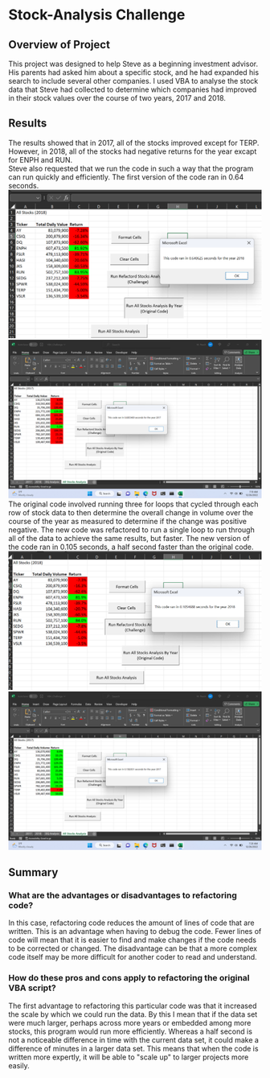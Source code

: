 # Stock-Analysis Challenge
## Overview of Project
This project was designed to help Steve as a beginning investment advisor.  His parents had asked him about a specific stock, and he had expanded his search to include several other companies.  I used VBA to analyse the stock data that Steve had collected to determine which companies had improved in their stock values over the course of two years, 2017 and 2018.
## Results
The results showed that in 2017, all of the stocks improved except for TERP.  However, in 2018, all of the stocks had negative returns for the year excapt for ENPH and RUN.  
Steve also requested that we run the code in such a way that the program can run quickly and efficiently. The first version of the code ran in 0.64 seconds.  ![Original Code Time.png](https://github.com/machudpicchu/Stock-Analysis/blob/main/Original%20Code%20Time.png) ![Original Code Time 2017](https://github.com/machudpicchu/Stock-Analysis/blob/main/Original%20Code%20Time%202017.png)
The original code involved running three for loops that cycled through each row of stock data to then determine the overall change in volume over the course of the year as measured to determine if the change was positive negative.  The new code was refactored to run a single loop to run through all of the data to achieve the same results, but faster.  The new version of the code ran in 0.105 seconds, a half second faster than the original code.  ![Refactored Code Time](https://github.com/machudpicchu/Stock-Analysis/blob/main/Refactored%20Code%20Time.png) ![Refactored Code Time](https://github.com/machudpicchu/Stock-Analysis/blob/main/Refactored%20Code%20Time%202017.png)
## Summary
### What are the advantages or disadvantages to refactoring code?
In this case, refactoring code reduces the amount of lines of code that are written.  This is an advantage when having to debug the code.  Fewer lines of code will mean that it is easier to find and make changes if the code needs to be corrected or changed.  The disadvantage can be that a more complex code itself may be more difficult for another coder to read and understand.
### How do these pros and cons apply to refactoring the original VBA script?
The first advantage to refactoring this particular code was that it increased the scale by which we could run the data.  By this I mean that if the data set were much larger, perhaps across more years or embedded among more stocks, this program would run more efficiently.  Whereas a half second is not a noticeable difference in time with the current data set, it could make a difference of minutes in a larger data set.  This means that when the code is written more expertly, it will be able to "scale up" to larger projects more easily.  
